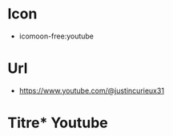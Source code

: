 
# Icon

* icomoon-free:youtube

# Url
* https://www.youtube.com/@justincurieux31
# Titre* Youtube

